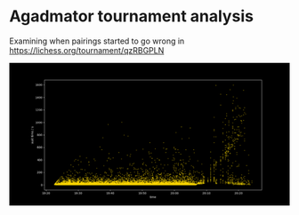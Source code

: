 # Agadmator tournament analysis

Examining when pairings started to go wrong in https://lichess.org/tournament/qzRBGPLN

![main plot](https://github.com/michael1241/agadanalysis/blob/master/main.png)
